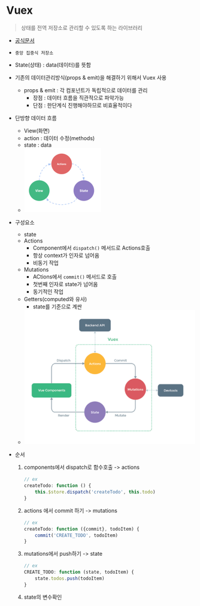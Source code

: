 # Vuex

> 상태를 전역 저장소로 관리할 수 있도록 하는 라이브러리

- [공식문서](https://vuex.vuejs.org/kr/)

- `중앙 집중식 저장소`
-  State(상태) : data(데이터)를 뜻함
- 기존의 데이터관리방식(props & emit)을 해결하기 위해서 Vuex 사용
  - props & emit : 각 컴포넌트가 독립적으로 데이터를 관리
    - 장점 : 데이터 흐름을 직관적으로 파악가능
    - 단점 : 한단계식 진행해야하므로 비효율적이다

- 단방향 데이터 흐름
  - View(화면)
  - action : 데이터 수정(methods)
  - state : data
  - <img src="Vuex.assets/image-20210512130643906.png" alt="image-20210512130643906" style="zoom: 50%;" />

- 구성요소
  - state
  - Actions
    - Component에서 `dispatch()` 메서드로 Actions호출
    - 항상 context가 인자로 넘어옴
    - 비동기 작업
  - Mutations
    - ACtions에서 `commit()` 메서드로 호출
    - 첫번째 인자로 state가 넘어옴
    - 동기적인 작업
  - Getters(computed와 유사)
    - state를 기준으로 계싼
  - ![image-20210512130932621](Vuex.assets/image-20210512130932621.png)

- 순서

  1. components에서 dispatch로 함수호출 -> actions

     ```javascript
     // ex
     createTodo: function () {
         this.$store.dispatch('createTodo', this.todo)
     }
     ```

  2. actions 에서 commit 하기 -> mutations

     ```javascript
     // ex
     createTodo: function ({commit}, todoItem) {
         commit('CREATE_TODO', todoItem)
     }
     ```

  3. mutations에서 push하기 -> state

     ```javascript
     // ex
     CREATE_TODO: function (state, todoItem) {
         state.todos.push(todoItem)
     }
     ```

  4. state의 변수확인


